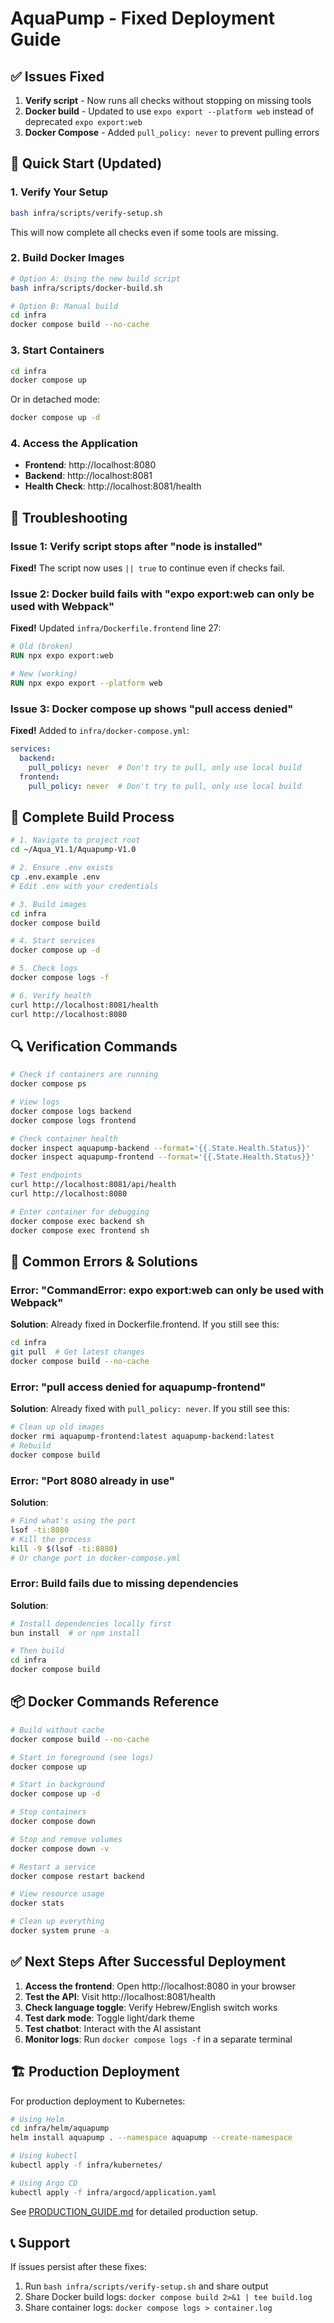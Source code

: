 # AquaPump - Fixed Deployment Guide

## ✅ Issues Fixed

1. **Verify script** - Now runs all checks without stopping on missing tools
2. **Docker build** - Updated to use `expo export --platform web` instead of deprecated `expo export:web`
3. **Docker Compose** - Added `pull_policy: never` to prevent pulling errors

## 🚀 Quick Start (Updated)

### 1. Verify Your Setup

```bash
bash infra/scripts/verify-setup.sh
```

This will now complete all checks even if some tools are missing.

### 2. Build Docker Images

```bash
# Option A: Using the new build script
bash infra/scripts/docker-build.sh

# Option B: Manual build
cd infra
docker compose build --no-cache
```

### 3. Start Containers

```bash
cd infra
docker compose up
```

Or in detached mode:
```bash
docker compose up -d
```

### 4. Access the Application

- **Frontend**: http://localhost:8080
- **Backend**: http://localhost:8081
- **Health Check**: http://localhost:8081/health

## 🐛 Troubleshooting

### Issue 1: Verify script stops after "node is installed"

**Fixed!** The script now uses `|| true` to continue even if checks fail.

### Issue 2: Docker build fails with "expo export:web can only be used with Webpack"

**Fixed!** Updated `infra/Dockerfile.frontend` line 27:
```dockerfile
# Old (broken)
RUN npx expo export:web

# New (working)
RUN npx expo export --platform web
```

### Issue 3: Docker compose up shows "pull access denied"

**Fixed!** Added to `infra/docker-compose.yml`:
```yaml
services:
  backend:
    pull_policy: never  # Don't try to pull, only use local build
  frontend:
    pull_policy: never  # Don't try to pull, only use local build
```

## 📝 Complete Build Process

```bash
# 1. Navigate to project root
cd ~/Aqua_V1.1/Aquapump-V1.0

# 2. Ensure .env exists
cp .env.example .env
# Edit .env with your credentials

# 3. Build images
cd infra
docker compose build

# 4. Start services
docker compose up -d

# 5. Check logs
docker compose logs -f

# 6. Verify health
curl http://localhost:8081/health
curl http://localhost:8080
```

## 🔍 Verification Commands

```bash
# Check if containers are running
docker compose ps

# View logs
docker compose logs backend
docker compose logs frontend

# Check container health
docker inspect aquapump-backend --format='{{.State.Health.Status}}'
docker inspect aquapump-frontend --format='{{.State.Health.Status}}'

# Test endpoints
curl http://localhost:8081/api/health
curl http://localhost:8080

# Enter container for debugging
docker compose exec backend sh
docker compose exec frontend sh
```

## 🛑 Common Errors & Solutions

### Error: "CommandError: expo export:web can only be used with Webpack"

**Solution**: Already fixed in Dockerfile.frontend. If you still see this:
```bash
cd infra
git pull  # Get latest changes
docker compose build --no-cache
```

### Error: "pull access denied for aquapump-frontend"

**Solution**: Already fixed with `pull_policy: never`. If you still see this:
```bash
# Clean up old images
docker rmi aquapump-frontend:latest aquapump-backend:latest
# Rebuild
docker compose build
```

### Error: "Port 8080 already in use"

**Solution**:
```bash
# Find what's using the port
lsof -ti:8080
# Kill the process
kill -9 $(lsof -ti:8080)
# Or change port in docker-compose.yml
```

### Error: Build fails due to missing dependencies

**Solution**:
```bash
# Install dependencies locally first
bun install  # or npm install

# Then build
cd infra
docker compose build
```

## 📦 Docker Commands Reference

```bash
# Build without cache
docker compose build --no-cache

# Start in foreground (see logs)
docker compose up

# Start in background
docker compose up -d

# Stop containers
docker compose down

# Stop and remove volumes
docker compose down -v

# Restart a service
docker compose restart backend

# View resource usage
docker stats

# Clean up everything
docker system prune -a
```

## ✅ Next Steps After Successful Deployment

1. **Access the frontend**: Open http://localhost:8080 in your browser
2. **Test the API**: Visit http://localhost:8081/health
3. **Check language toggle**: Verify Hebrew/English switch works
4. **Test dark mode**: Toggle light/dark theme
5. **Test chatbot**: Interact with the AI assistant
6. **Monitor logs**: Run `docker compose logs -f` in a separate terminal

## 🏗️ Production Deployment

For production deployment to Kubernetes:

```bash
# Using Helm
cd infra/helm/aquapump
helm install aquapump . --namespace aquapump --create-namespace

# Using kubectl
kubectl apply -f infra/kubernetes/

# Using Argo CD
kubectl apply -f infra/argocd/application.yaml
```

See [PRODUCTION_GUIDE.md](PRODUCTION_GUIDE.md) for detailed production setup.

## 📞 Support

If issues persist after these fixes:
1. Run `bash infra/scripts/verify-setup.sh` and share output
2. Share Docker build logs: `docker compose build 2>&1 | tee build.log`
3. Share container logs: `docker compose logs > container.log`
